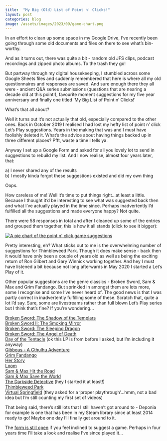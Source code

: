 ```yaml
---
title:  "My Big (Old) List of Point n' Clicks!"
layout: post
categories: blog
image: /assets/images/2023/09/game-chart.png
---
```


In an effort to clean up some space in my Google Drive, I’ve recently been going through some old documents and files on there to see what’s bin-worthy.

<!-- readmore -->

And as it turns out, there was quite a bit - random old JFS clips, podcast recordings and zipped photo albums. To the trash they go!

But partway through my digital housekeeping, I stumbled across some Google Sheets files and suddenly remembered that here is where all my old questionnaires and responses are saved. And sure enough there they all were - ancient Q&A series submissions (questions that are nearing a decade old at this point!), favourite moment suggestions for my five year anniversary and finally one titled ‘My Big List of Point n’ Clicks!’

What’s that all about?

Well it turns out it’s not actually that old, especially compared to the other ones. Back in October 2019 I realised I had lost my hefty list of point n’ click Let’s Play suggestions. Years in the making that was and I must have foolishly deleted it. What’s the advice about having things backed up in three different places? Pfft, waste a time I tells ya.

Anyway I set up a Google Form and asked for all you lovely lot to send in suggestions to rebuild my list. And I now realise, almost four years later, that:

a) I never shared any of the results  
b) I mostly kinda forgot these suggestions existed and did my own thing

Oops.

How careless of me! Well it’s time to put things right...at least a little. Because I thought it’d be interesting to see what was suggested back then and what I’ve actually played in the time since. Perhaps inadvertently I’d fulfilled all the suggestions and made everyone happy? Not quite.

There were 58 responses in total and after I cleaned up some of the entries and grouped them together, this is how it all stands (click to see it bigger):

[![A pie chart of the point n' click game suggestions]({{site.url}}/assets/images/2023/09/game-chart.png)]({{site.url}}/assets/images/2023/09/game-chart.png)

Pretty interesting, eh? What sticks out to me is the overwhelming number of suggestions for Thimbleweed Park. Though it does make sense - back then it would have only been a couple of years old as well as being the exciting return of Ron Gilbert and Gary Winnick working together. And hey I must have listened a bit because not long afterwards in May 2020 I started a Let’s Play of it.

Other popular suggestions are the genre classics - Broken Sword, Sam & Max and Grim Fandango. But sprinkled in amongst them are lots more, some I recognise and some I’ve never heard of. The good news is that I was partly correct in inadvertently fulfilling some of these. Scratch that, quite a lot I’d say. Sure, some are livestreams rather than full blown Let’s Play series but I think that’s fine? If you’re wondering...

[Broken Sword: The Shadow of the Templars](https://www.youtube.com/watch?v=fsHCgidAlW8&list=PLbSWnLFd8sFq_ruaptqFPmAR2JLsTFDkx&index=1)  
[Broken Sword II: The Smoking Mirror](https://www.youtube.com/watch?v=PfoN5CV4PVA&list=PLW7974UdN6rUxtmzupjf6N9WQCn535mg9&index=1)  
[Broken Sword: The Sleeping Dragon](https://www.youtube.com/watch?v=l8OQgjI3nAs&list=PLW7974UdN6rXQ9qZk9lE_0yMNqg8HTpu9&index=1)  
[Broken Sword: The Angel of Death](https://www.youtube.com/watch?v=EHiXQ7V2puA&list=PLW7974UdN6rV8_KQEIZLA0yJq3Jm8cITL&index=1)  
[Day of the Tentacle](https://www.youtube.com/watch?v=pgQzD8-C4zI&list=PLbSWnLFd8sFpIFrSSG0_NgDUxOCWPswZS&index=1) (ok this LP is from before I asked, but I’m including it anyway)  
[Gibbous - A Cthulhu Adventure](https://www.youtube.com/watch?v=Ke1HAEvcOvQ&list=PLW7974UdN6rUq7NqXp5QIPTZd_9B3RCCY&index=1)  
[Grim Fandango](https://www.youtube.com/watch?v=VW2ur0Bp9P8&list=PLW7974UdN6rVXtwbaEc0OGTS-4wT8uCOV&index=1)  
[Her Story](https://www.youtube.com/watch?v=1G_YBe_jSDU)  
[Loom](https://www.youtube.com/watch?v=ES3uWKvnRFU&list=PLbSWnLFd8sFrO9i3hpvj3WmUEPs5txom-&index=1)  
[Sam & Max Hit the Road](https://www.youtube.com/watch?v=2Nf5SdAKw30&list=PLW7974UdN6rUSIIm0GMK4ETw7eCvUAQ1d&index=1)  
[Sam & Max Save the World](https://www.youtube.com/watch?v=O4tV5mZ9LA8&list=PLW7974UdN6rXAr8380P2Rx1qA8yNnA_jg&index=1)  
[The Darkside Detective](https://www.youtube.com/watch?v=ocVyd5x0ydI) (hey I started it at least!)  
[Thimbleweed Park](https://www.youtube.com/watch?v=HfRdwRHIsI8&list=PLbSWnLFd8sFr27_ld5mhOTGerkDx0fprU&index=1)  
[Virtual Springfield](https://www.youtube.com/watch?v=b793IIr4wfo&list=PLbSWnLFd8sFreXPvfsNW87FHa0P5U4FFd&index=1) (they asked for a ‘proper playthrough’...hmm, not a bad idea but I’m still counting my first set of videos)

That being said, there’s still lots that I still haven’t got around to - Deponia for example is one that has been in my Steam library since at least 2014 ready to go! Maybe one day I’ll finally get around to it.

The [form is still open](https://forms.gle/g8f9ipcjADRq1bE56) if you feel inclined to suggest a game. Perhaps in four years time I'll take a look and realise I’ve since played it...
